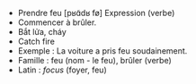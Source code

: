 - Prendre feu	[pʁɑ̃dʁ fø]	Expression (verbe)	
- Commencer à brûler.
- Bắt lửa, cháy
- Catch fire
- Exemple : La voiture a pris feu soudainement.
- Famille : feu (nom - le feu), brûler (verbe)
- Latin : *focus* (foyer, feu)